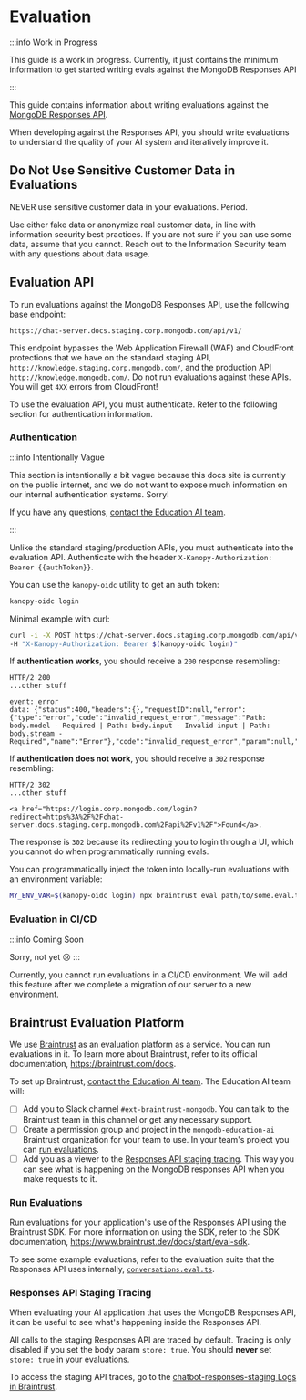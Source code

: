 # Evaluation


:::info Work in Progress

This guide is a work in progress. Currently, it just contains
the minimum information to get started writing evals
against the MongoDB Responses API

:::

This guide contains information about writing evaluations against the [MongoDB Responses API](./responses-api.md).

When developing against the Responses API, you should write evaluations to understand the quality of your AI system and iteratively improve it.

## Do Not Use Sensitive Customer Data in Evaluations

NEVER use sensitive customer data in your evaluations. Period. 

Use either fake data or anonymize real customer data, in line with information security best practices.
If you are not sure if you can use some data, assume that you cannot.
Reach out to the Information Security team with any questions about data usage.

## Evaluation API

To run evaluations against the MongoDB Responses API, use the following base endpoint:

```
https://chat-server.docs.staging.corp.mongodb.com/api/v1/
```

This endpoint bypasses the Web Application Firewall (WAF) and CloudFront protections that we have on the standard staging API, `http://knowledge.staging.corp.mongodb.com/`, and the production API `http://knowledge.mongodb.com/`. Do not run evaluations against these APIs. You will get `4XX` errors from CloudFront!

To use the evaluation API, you must authenticate. Refer to the following section for authentication information.

### Authentication

:::info Intentionally Vague

This section is intentionally a bit vague because this docs site is currently on the public internet, and we do not want to expose much information on our internal authentication systems. Sorry!

If you have any questions, [contact the Education AI team](../contact.md).

:::

Unlike the standard staging/production APIs, you must authenticate into the evaluation API. Authenticate with the header `X-Kanopy-Authorization: Bearer {{authToken}}`.

You can use the `kanopy-oidc` utility to get an auth token:

```sh
kanopy-oidc login
```

Minimal example with curl:

```sh
curl -i -X POST https://chat-server.docs.staging.corp.mongodb.com/api/v1/ \
-H "X-Kanopy-Authorization: Bearer $(kanopy-oidc login)"
```

If **authentication works**, you should receive a `200` response resembling:

```
HTTP/2 200 
...other stuff

event: error
data: {"status":400,"headers":{},"requestID":null,"error":{"type":"error","code":"invalid_request_error","message":"Path: body.model - Required | Path: body.input - Invalid input | Path: body.stream - Required","name":"Error"},"code":"invalid_request_error","param":null,"type":"error","sequence_number":0}
```

If **authentication does not work**, you should receive a `302` response resembling:

```
HTTP/2 302 
...other stuff

<a href="https://login.corp.mongodb.com/login?redirect=https%3A%2F%2Fchat-server.docs.staging.corp.mongodb.com%2Fapi%2Fv1%2F">Found</a>.
```

The response is `302` because its redirecting you to login through a UI,
which you cannot do when programmatically running evals.

You can programmatically inject the token into locally-run evaluations with an environment variable:

```sh
MY_ENV_VAR=$(kanopy-oidc login) npx braintrust eval path/to/some.eval.ts
```

### Evaluation in CI/CD

:::info Coming Soon

Sorry, not yet 😢
:::

Currently, you cannot run evaluations in a CI/CD environment. We will add this feature after we complete a migration of our server to a new environment.

## Braintrust Evaluation Platform

We use [Braintrust](https://www.braintrust.dev/home) as an evaluation platform as a service. You can run evaluations in it. To learn more about Braintrust, refer to its official documentation, https://braintrust.com/docs.

To set up Braintrust, [contact the Education AI team](../contact.md). The Education AI team will:

 - [ ] Add you to Slack channel `#ext-braintrust-mongodb`. You can talk to the Braintrust team in this channel or get any necessary support. 
 - [ ] Create a permission group and project in the `mongodb-education-ai` Braintrust organization for your team to use. In your team's project you can [run evaluations](#run-evaluations).
 - [ ] Add you as a viewer to the [Responses API staging tracing](#responses-api-staging-tracing). This way you can see what is happening on the MongoDB responses API when you make requests to it.

### Run Evaluations

Run evaluations for your application's use of the Responses API using the Braintrust SDK. For more information on using the SDK, refer to the SDK documentation, https://www.braintrust.dev/docs/start/eval-sdk. 

To see some example evaluations, refer to the evaluation suite that the Responses API uses internally, [`conversations.eval.ts`](https://github.com/mongodb/chatbot/blob/main/packages/chatbot-server-mongodb-public/src/conversations.eval.ts).


### Responses API Staging Tracing

When evaluating your AI application that uses the MongoDB Responses API,
it can be useful to see what's happening inside the Responses API. 

All calls to the staging Responses API are traced by default. Tracing is only disabled if you set the body param `store: true`. You should **never** set `store: true` in your evaluations.

To access the staging API traces, go to the [chatbot-responses-staging Logs in Braintrust](https://www.braintrust.dev/app/mongodb-education-ai/p/chatbot-responses-staging/logs).
